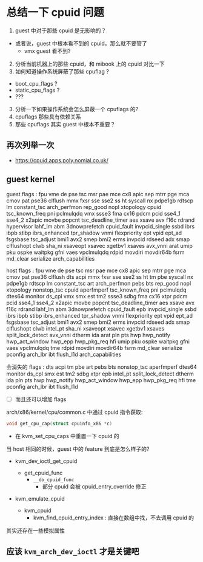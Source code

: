 # 总结一下 cpuid 问题

1. guest 中对于那些 cpuid 是无影响的？
  - 或者说，guest 中根本看不到的 cpuid，那么就不要管了
    - vmx guest 看不到?
2. 分析当前机器上的那些 cpuid，和 mibook 上的 cpuid 对比一下
3. 如何知道操作系统屏蔽了那些 cpuflag ?
  - boot_cpu_flags ?
  - static_cpu_flags ?
  - ???
3. 分析一下如果操作系统会怎么屏蔽一个 cpuflags 的?
4. cpuflags 那些具有依赖关系
5. 那些 cpuflags 其实 guest 中根本不重要？

## 再次列举一次
- https://cpuid.apps.poly.nomial.co.uk/

## guest kernel
guest flags : fpu vme de pse tsc msr pae mce cx8 apic sep mtrr pge mca cmov pat pse36 clflush mmx fxsr sse sse2 ss ht syscall nx pdpe1gb rdtscp lm constant_tsc arch_perfmon rep_good nopl xtopology cpuid tsc_known_freq pni pclmulqdq vmx ssse3 fma cx16 pdcm pcid sse4_1 sse4_2 x2apic movbe popcnt tsc_deadline_timer aes xsave avx f16c rdrand hypervisor lahf_lm abm 3dnowprefetch cpuid_fault invpcid_single ssbd ibrs ibpb stibp ibrs_enhanced tpr_shadow vnmi flexpriority ept vpid ept_ad fsgsbase tsc_adjust bmi1 avx2 smep bmi2 erms invpcid rdseed adx smap clflushopt clwb sha_ni xsaveopt xsavec xgetbv1 xsaves avx_vnni arat umip pku ospke waitpkg gfni vaes vpclmulqdq rdpid movdiri movdir64b fsrm md_clear serialize arch_capabilities

host flags : fpu vme de pse tsc msr pae mce cx8 apic sep mtrr pge mca cmov pat pse36 clflush dts acpi mmx fxsr sse sse2 ss ht tm pbe syscall nx pdpe1gb rdtscp lm constant_tsc art arch_perfmon pebs bts rep_good nopl xtopology nonstop_tsc cpuid aperfmperf tsc_known_freq pni pclmulqdq dtes64 monitor ds_cpl vmx smx est tm2 ssse3 sdbg fma cx16 xtpr pdcm pcid sse4_1 sse4_2 x2apic movbe popcnt tsc_deadline_timer aes xsave avx f16c rdrand lahf_lm abm 3dnowprefetch cpuid_fault epb invpcid_single ssbd ibrs ibpb stibp ibrs_enhanced tpr_shadow vnmi flexpriority ept vpid ept_ad fsgsbase tsc_adjust bmi1 avx2 smep bmi2 erms invpcid rdseed adx smap clflushopt clwb intel_pt sha_ni xsaveopt xsavec xgetbv1 xsaves split_lock_detect avx_vnni dtherm ida arat pln pts hwp hwp_notify hwp_act_window hwp_epp hwp_pkg_req hfi umip pku ospke waitpkg gfni vaes vpclmulqdq tme rdpid movdiri movdir64b fsrm md_clear serialize pconfig arch_lbr ibt flush_l1d arch_capabilities


会消失的 flags :
dts acpi tm pbe art pebs bts nonstop_tsc aperfmperf dtes64 monitor ds_cpl smx est tm2 sdbg xtpr epb intel_pt split_lock_detect dtherm ida pln pts hwp hwp_notify hwp_act_window hwp_epp hwp_pkg_req hfi tme pconfig arch_lbr ibt flush_l1d

- [ ] 而且还可以增加 flags

arch/x86/kernel/cpu/common.c  中通过 cpuid 指令获取:
```c
void get_cpu_cap(struct cpuinfo_x86 *c)
```

- 在 kvm_set_cpu_caps 中重置一下 cpuid 的

当 host 相同的时候，guest 中的 feature 到底是怎么样子的?
- kvm_dev_ioctl_get_cpuid
  - get_cpuid_func
    - `__do_cpuid_func`
      - 部分 cpuid 会被 cpuid_entry_override 修正

- kvm_emulate_cpuid
  - kvm_cpuid
    - kvm_find_cpuid_entry_index : 直接在数组中找，不去调用 cpuid 的

其实还存在一些模拟属性

## 应该 `kvm_arch_dev_ioctl` 才是关键吧
